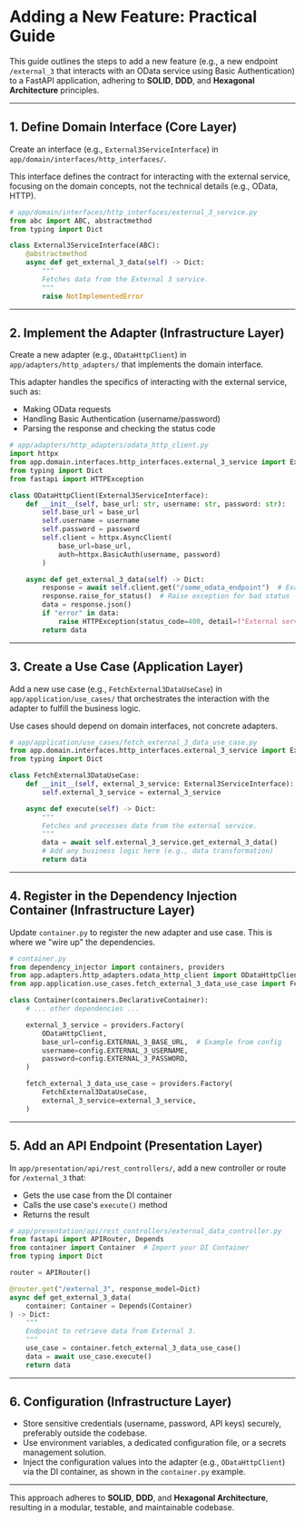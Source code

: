 # Adding a New Feature: Practical Guide

This guide outlines the steps to add a new feature (e.g., a new endpoint `/external_3` that interacts with an OData service using Basic Authentication) to a FastAPI application, adhering to **SOLID**, **DDD**, and **Hexagonal Architecture** principles.

---

## 1. Define Domain Interface (Core Layer)

Create an interface (e.g., `External3ServiceInterface`) in `app/domain/interfaces/http_interfaces/`.

This interface defines the contract for interacting with the external service, focusing on the domain concepts, not the technical details (e.g., OData, HTTP).

```python
# app/domain/interfaces/http_interfaces/external_3_service.py
from abc import ABC, abstractmethod
from typing import Dict

class External3ServiceInterface(ABC):
    @abstractmethod
    async def get_external_3_data(self) -> Dict:
        """
        Fetches data from the External 3 service.
        """
        raise NotImplementedError
```

---

## 2. Implement the Adapter (Infrastructure Layer)

Create a new adapter (e.g., `ODataHttpClient`) in `app/adapters/http_adapters/` that implements the domain interface.

This adapter handles the specifics of interacting with the external service, such as:
- Making OData requests
- Handling Basic Authentication (username/password)
- Parsing the response and checking the status code

```python
# app/adapters/http_adapters/odata_http_client.py
import httpx
from app.domain.interfaces.http_interfaces.external_3_service import External3ServiceInterface
from typing import Dict
from fastapi import HTTPException

class ODataHttpClient(External3ServiceInterface):
    def __init__(self, base_url: str, username: str, password: str):
        self.base_url = base_url
        self.username = username
        self.password = password
        self.client = httpx.AsyncClient(
            base_url=base_url,
            auth=httpx.BasicAuth(username, password)
        )

    async def get_external_3_data(self) -> Dict:
        response = await self.client.get("/some_odata_endpoint")  # Example endpoint
        response.raise_for_status()  # Raise exception for bad status
        data = response.json()
        if "error" in data:
            raise HTTPException(status_code=400, detail=f"External service error: {data['error']}")
        return data
```

---

## 3. Create a Use Case (Application Layer)

Add a new use case (e.g., `FetchExternal3DataUseCase`) in `app/application/use_cases/` that orchestrates the interaction with the adapter to fulfill the business logic.

Use cases should depend on domain interfaces, not concrete adapters.

```python
# app/application/use_cases/fetch_external_3_data_use_case.py
from app.domain.interfaces.http_interfaces.external_3_service import External3ServiceInterface
from typing import Dict

class FetchExternal3DataUseCase:
    def __init__(self, external_3_service: External3ServiceInterface):
        self.external_3_service = external_3_service

    async def execute(self) -> Dict:
        """
        Fetches and processes data from the external service.
        """
        data = await self.external_3_service.get_external_3_data()
        # Add any business logic here (e.g., data transformation)
        return data
```

---

## 4. Register in the Dependency Injection Container (Infrastructure Layer)

Update `container.py` to register the new adapter and use case. This is where we "wire up" the dependencies.

```python
# container.py
from dependency_injector import containers, providers
from app.adapters.http_adapters.odata_http_client import ODataHttpClient
from app.application.use_cases.fetch_external_3_data_use_case import FetchExternal3DataUseCase

class Container(containers.DeclarativeContainer):
    # ... other dependencies ...

    external_3_service = providers.Factory(
        ODataHttpClient,
        base_url=config.EXTERNAL_3_BASE_URL,  # Example from config
        username=config.EXTERNAL_3_USERNAME,
        password=config.EXTERNAL_3_PASSWORD,
    )

    fetch_external_3_data_use_case = providers.Factory(
        FetchExternal3DataUseCase,
        external_3_service=external_3_service,
    )
```

---

## 5. Add an API Endpoint (Presentation Layer)

In `app/presentation/api/rest_controllers/`, add a new controller or route for `/external_3` that:
- Gets the use case from the DI container
- Calls the use case's `execute()` method
- Returns the result

```python
# app/presentation/api/rest_controllers/external_data_controller.py
from fastapi import APIRouter, Depends
from container import Container  # Import your DI Container
from typing import Dict

router = APIRouter()

@router.get("/external_3", response_model=Dict)
async def get_external_3_data(
    container: Container = Depends(Container)
) -> Dict:
    """
    Endpoint to retrieve data from External 3.
    """
    use_case = container.fetch_external_3_data_use_case()
    data = await use_case.execute()
    return data
```

---

## 6. Configuration (Infrastructure Layer)

- Store sensitive credentials (username, password, API keys) securely, preferably outside the codebase.
- Use environment variables, a dedicated configuration file, or a secrets management solution.
- Inject the configuration values into the adapter (e.g., `ODataHttpClient`) via the DI container, as shown in the `container.py` example.

---

This approach adheres to **SOLID**, **DDD**, and **Hexagonal Architecture**, resulting in a modular, testable, and maintainable codebase.